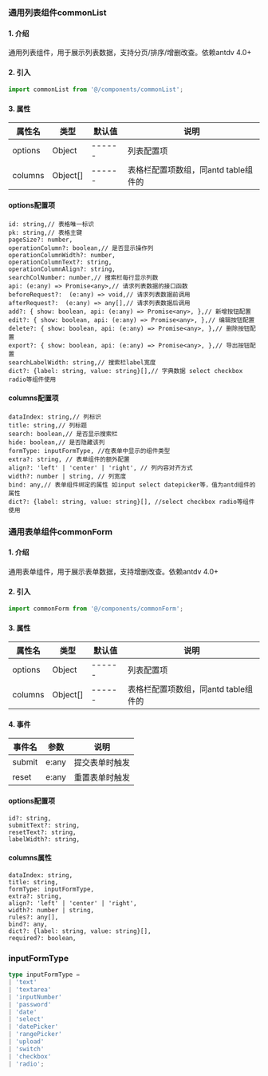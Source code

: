 ### 通用列表组件commonList

#### 1. 介绍

通用列表组件，用于展示列表数据，支持分页/排序/增删改查。依赖antdv 4.0+

#### 2. 引入

```javascript
import commonList from '@/components/commonList';
```

#### 3. 属性

| 属性名 | 类型   | 默认值 | 说明             |
| -------- | ------- | ------ | ---------------- |
| options | Object | ------ | 列表配置项 |
| columns | Object[] | ------ | 表格栏配置项数组，同antd table组件的 |


#### options配置项

```
id: string,// 表格唯一标识
pk: string,// 表格主键
pageSize?: number,
operationColumn?: boolean,// 是否显示操作列
operationColumnWidth?: number,
operationColumnText?: string,
operationColumnAlign?: string,
searchColNumber: number,// 搜索栏每行显示列数
api: (e:any) => Promise<any>,// 请求列表数据的接口函数
beforeRequest?:  (e:any) => void,// 请求列表数据前调用
afterRequest?:  (e:any) => any[],// 请求列表数据后调用
add?: { show: boolean, api: (e:any) => Promise<any>, },// 新增按钮配置
edit?: { show: boolean, api: (e:any) => Promise<any>, },// 编辑按钮配置
delete?: { show: boolean, api: (e:any) => Promise<any>, },// 删除按钮配置
export?: { show: boolean, api: (e:any) => Promise<any>, },// 导出按钮配置
searchLabelWidth: string,// 搜索栏label宽度
dict?: {label: string, value: string}[],// 字典数据 select checkbox radio等组件使用
```

#### columns配置项

```
dataIndex: string,// 列标识
title: string,// 列标题
search: boolean,// 是否显示搜索栏
hide: boolean,// 是否隐藏该列
formType: inputFormType, //在表单中显示的组件类型
extra?: string, // 表单组件的额外配置
align?: 'left' | 'center' | 'right', // 列内容对齐方式
width?: number | string, // 列宽度
bind: any,// 表单组件绑定的属性 如input select datepicker等，值为antd组件的属性
dict?: {label: string, value: string}[], //select checkbox radio等组件使用
```


### 通用表单组件commonForm

#### 1. 介绍

通用表单组件，用于展示表单数据，支持增删改查。依赖antdv 4.0+

#### 2. 引入

```javascript
import commonForm from '@/components/commonForm';
```

#### 3. 属性

| 属性名 | 类型   | 默认值 | 说明             |
| -------- | ------- | ------ | ---------------- |
| options | Object | ------ | 列表配置项 |
| columns | Object[] | ------ | 表格栏配置项数组，同antd table组件的 |

#### 4. 事件
| 事件名 | 参数 | 说明             |
| -------- | ------- | ---------------- |
| submit | e:any | 提交表单时触发 |
| reset | e:any | 重置表单时触发 |

#### options配置项

```
id?: string,
submitText?: string,
resetText?: string,
labelWidth?: string,
```

#### columns属性
```
dataIndex: string,
title: string,
formType: inputFormType,
extra?: string,
align?: 'left' | 'center' | 'right',
width?: number | string,
rules?: any[],
bind?: any,
dict?: {label: string, value: string}[],
required?: boolean,
```

### inputFormType
```ts
type inputFormType = 
| 'text' 
| 'textarea' 
| 'inputNumber'
| 'password' 
| 'date' 
| 'select' 
| 'datePicker' 
| 'rangePicker' 
| 'upload'
| 'switch'
| 'checkbox'
| 'radio';
```